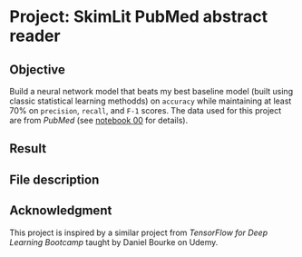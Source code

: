 # Project: SkimLit PubMed abstract reader

## Objective

Build a neural network model that beats my best baseline model (built using classic statistical learning methodds) on `accuracy` while maintaining at least $70$% on `precision`, `recall`, and `F-1` scores. The data used for this project are from *PubMed* (see [notebook 00](https://github.com/ZYWZong/ML_Practice_Projects/blob/e60a659556b3f231576d4f5c81e0fd0e491ba57e/SkimLit_project_practice/SkimLit_data_preprocessing_and_baseline_model_00.ipynb) for details).

## Result

## File description



## Acknowledgment

This project is inspired by a similar project from *TensorFlow for Deep Learning Bootcamp* taught by Daniel Bourke on Udemy.

